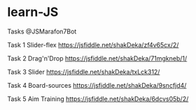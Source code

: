 # learn-JS
Tasks @JSMarafon7Bot

Task 1 Slider-flex https://jsfiddle.net/shakDeka/zf4v65cx/2/ 

Task 2 Drag'n'Drop https://jsfiddle.net/shakDeka/71mgkneb/1/

Task 3 Slider https://jsfiddle.net/shakDeka/txLck312/

Task 4 Board-sources https://jsfiddle.net/shakDeka/9sncfjd4/

Task 5 Aim Training https://jsfiddle.net/shakDeka/6dcvs05b/2/
